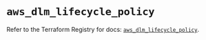 # `aws_dlm_lifecycle_policy`

Refer to the Terraform Registry for docs: [`aws_dlm_lifecycle_policy`](https://registry.terraform.io/providers/hashicorp/aws/6.10.0/docs/resources/dlm_lifecycle_policy).
